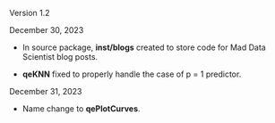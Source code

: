 
Version 1.2 

December 30, 2023

* In source package, **inst/blogs** created to store code for
   Mad Data Scientist blog posts.

* **qeKNN** fixed to properly handle the case of p = 1 predictor.

December 31, 2023

* Name change to **qePlotCurves**.


